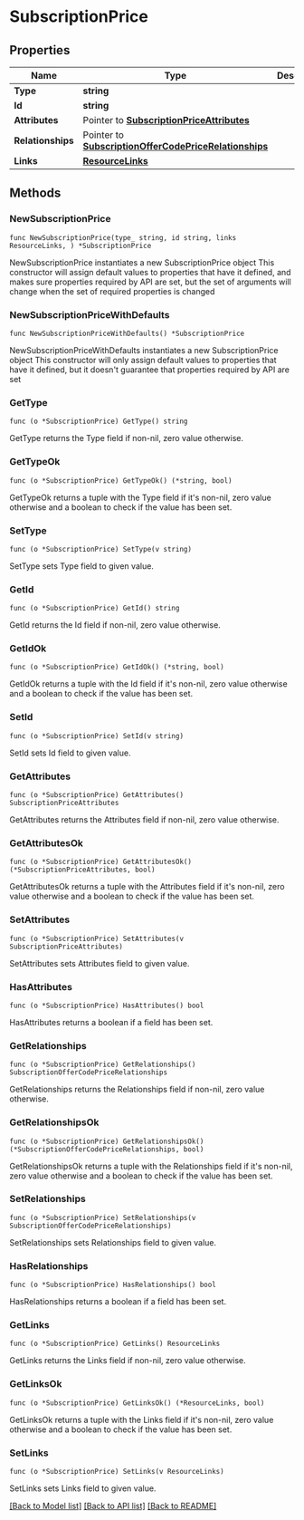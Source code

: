 # SubscriptionPrice

## Properties

Name | Type | Description | Notes
------------ | ------------- | ------------- | -------------
**Type** | **string** |  | 
**Id** | **string** |  | 
**Attributes** | Pointer to [**SubscriptionPriceAttributes**](SubscriptionPriceAttributes.md) |  | [optional] 
**Relationships** | Pointer to [**SubscriptionOfferCodePriceRelationships**](SubscriptionOfferCodePriceRelationships.md) |  | [optional] 
**Links** | [**ResourceLinks**](ResourceLinks.md) |  | 

## Methods

### NewSubscriptionPrice

`func NewSubscriptionPrice(type_ string, id string, links ResourceLinks, ) *SubscriptionPrice`

NewSubscriptionPrice instantiates a new SubscriptionPrice object
This constructor will assign default values to properties that have it defined,
and makes sure properties required by API are set, but the set of arguments
will change when the set of required properties is changed

### NewSubscriptionPriceWithDefaults

`func NewSubscriptionPriceWithDefaults() *SubscriptionPrice`

NewSubscriptionPriceWithDefaults instantiates a new SubscriptionPrice object
This constructor will only assign default values to properties that have it defined,
but it doesn't guarantee that properties required by API are set

### GetType

`func (o *SubscriptionPrice) GetType() string`

GetType returns the Type field if non-nil, zero value otherwise.

### GetTypeOk

`func (o *SubscriptionPrice) GetTypeOk() (*string, bool)`

GetTypeOk returns a tuple with the Type field if it's non-nil, zero value otherwise
and a boolean to check if the value has been set.

### SetType

`func (o *SubscriptionPrice) SetType(v string)`

SetType sets Type field to given value.


### GetId

`func (o *SubscriptionPrice) GetId() string`

GetId returns the Id field if non-nil, zero value otherwise.

### GetIdOk

`func (o *SubscriptionPrice) GetIdOk() (*string, bool)`

GetIdOk returns a tuple with the Id field if it's non-nil, zero value otherwise
and a boolean to check if the value has been set.

### SetId

`func (o *SubscriptionPrice) SetId(v string)`

SetId sets Id field to given value.


### GetAttributes

`func (o *SubscriptionPrice) GetAttributes() SubscriptionPriceAttributes`

GetAttributes returns the Attributes field if non-nil, zero value otherwise.

### GetAttributesOk

`func (o *SubscriptionPrice) GetAttributesOk() (*SubscriptionPriceAttributes, bool)`

GetAttributesOk returns a tuple with the Attributes field if it's non-nil, zero value otherwise
and a boolean to check if the value has been set.

### SetAttributes

`func (o *SubscriptionPrice) SetAttributes(v SubscriptionPriceAttributes)`

SetAttributes sets Attributes field to given value.

### HasAttributes

`func (o *SubscriptionPrice) HasAttributes() bool`

HasAttributes returns a boolean if a field has been set.

### GetRelationships

`func (o *SubscriptionPrice) GetRelationships() SubscriptionOfferCodePriceRelationships`

GetRelationships returns the Relationships field if non-nil, zero value otherwise.

### GetRelationshipsOk

`func (o *SubscriptionPrice) GetRelationshipsOk() (*SubscriptionOfferCodePriceRelationships, bool)`

GetRelationshipsOk returns a tuple with the Relationships field if it's non-nil, zero value otherwise
and a boolean to check if the value has been set.

### SetRelationships

`func (o *SubscriptionPrice) SetRelationships(v SubscriptionOfferCodePriceRelationships)`

SetRelationships sets Relationships field to given value.

### HasRelationships

`func (o *SubscriptionPrice) HasRelationships() bool`

HasRelationships returns a boolean if a field has been set.

### GetLinks

`func (o *SubscriptionPrice) GetLinks() ResourceLinks`

GetLinks returns the Links field if non-nil, zero value otherwise.

### GetLinksOk

`func (o *SubscriptionPrice) GetLinksOk() (*ResourceLinks, bool)`

GetLinksOk returns a tuple with the Links field if it's non-nil, zero value otherwise
and a boolean to check if the value has been set.

### SetLinks

`func (o *SubscriptionPrice) SetLinks(v ResourceLinks)`

SetLinks sets Links field to given value.



[[Back to Model list]](../README.md#documentation-for-models) [[Back to API list]](../README.md#documentation-for-api-endpoints) [[Back to README]](../README.md)


